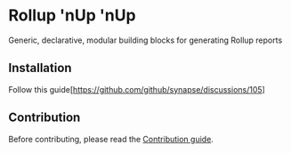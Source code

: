 # Rollup 'nUp 'nUp

Generic, declarative, modular building blocks for generating Rollup reports

## Installation

Follow this guide[https://github.com/github/synapse/discussions/105]

## Contribution

Before contributing, please read the [Contribution guide](./CONTRIBUTING.md).
